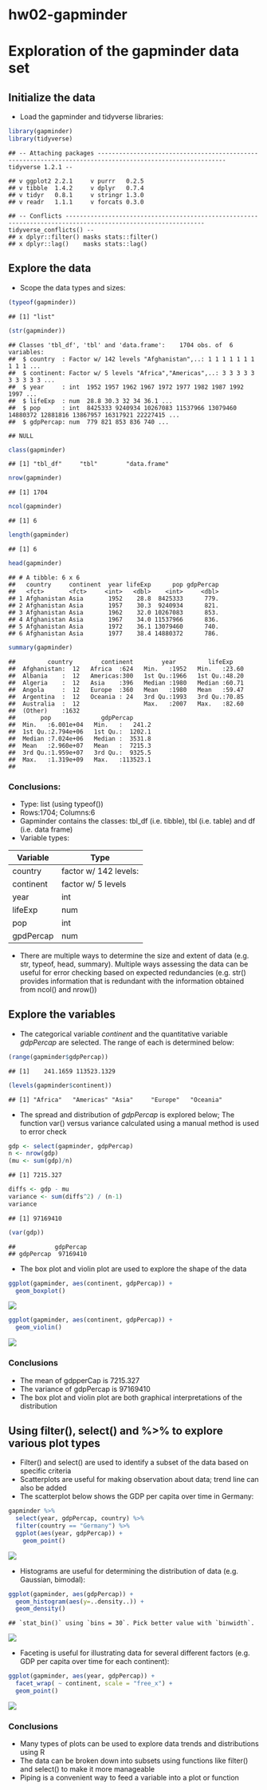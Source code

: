 hw02-gapminder
================

Exploration of the gapminder data set
=====================================

Initialize the data
-------------------

-   Load the gapminder and tidyverse libraries:

``` r
library(gapminder)
library(tidyverse)
```

    ## -- Attaching packages ---------------------------------------------------------------------------------------------------------- tidyverse 1.2.1 --

    ## v ggplot2 2.2.1     v purrr   0.2.5
    ## v tibble  1.4.2     v dplyr   0.7.4
    ## v tidyr   0.8.1     v stringr 1.3.0
    ## v readr   1.1.1     v forcats 0.3.0

    ## -- Conflicts ------------------------------------------------------------------------------------------------------------- tidyverse_conflicts() --
    ## x dplyr::filter() masks stats::filter()
    ## x dplyr::lag()    masks stats::lag()

Explore the data
----------------

-   Scope the data types and sizes:

``` r
(typeof(gapminder))
```

    ## [1] "list"

``` r
(str(gapminder))
```

    ## Classes 'tbl_df', 'tbl' and 'data.frame':    1704 obs. of  6 variables:
    ##  $ country  : Factor w/ 142 levels "Afghanistan",..: 1 1 1 1 1 1 1 1 1 1 ...
    ##  $ continent: Factor w/ 5 levels "Africa","Americas",..: 3 3 3 3 3 3 3 3 3 3 ...
    ##  $ year     : int  1952 1957 1962 1967 1972 1977 1982 1987 1992 1997 ...
    ##  $ lifeExp  : num  28.8 30.3 32 34 36.1 ...
    ##  $ pop      : int  8425333 9240934 10267083 11537966 13079460 14880372 12881816 13867957 16317921 22227415 ...
    ##  $ gdpPercap: num  779 821 853 836 740 ...

    ## NULL

``` r
class(gapminder)
```

    ## [1] "tbl_df"     "tbl"        "data.frame"

``` r
nrow(gapminder)
```

    ## [1] 1704

``` r
ncol(gapminder)
```

    ## [1] 6

``` r
length(gapminder)
```

    ## [1] 6

``` r
head(gapminder)
```

    ## # A tibble: 6 x 6
    ##   country     continent  year lifeExp      pop gdpPercap
    ##   <fct>       <fct>     <int>   <dbl>    <int>     <dbl>
    ## 1 Afghanistan Asia       1952    28.8  8425333      779.
    ## 2 Afghanistan Asia       1957    30.3  9240934      821.
    ## 3 Afghanistan Asia       1962    32.0 10267083      853.
    ## 4 Afghanistan Asia       1967    34.0 11537966      836.
    ## 5 Afghanistan Asia       1972    36.1 13079460      740.
    ## 6 Afghanistan Asia       1977    38.4 14880372      786.

``` r
summary(gapminder)
```

    ##         country        continent        year         lifeExp     
    ##  Afghanistan:  12   Africa  :624   Min.   :1952   Min.   :23.60  
    ##  Albania    :  12   Americas:300   1st Qu.:1966   1st Qu.:48.20  
    ##  Algeria    :  12   Asia    :396   Median :1980   Median :60.71  
    ##  Angola     :  12   Europe  :360   Mean   :1980   Mean   :59.47  
    ##  Argentina  :  12   Oceania : 24   3rd Qu.:1993   3rd Qu.:70.85  
    ##  Australia  :  12                  Max.   :2007   Max.   :82.60  
    ##  (Other)    :1632                                                
    ##       pop              gdpPercap       
    ##  Min.   :6.001e+04   Min.   :   241.2  
    ##  1st Qu.:2.794e+06   1st Qu.:  1202.1  
    ##  Median :7.024e+06   Median :  3531.8  
    ##  Mean   :2.960e+07   Mean   :  7215.3  
    ##  3rd Qu.:1.959e+07   3rd Qu.:  9325.5  
    ##  Max.   :1.319e+09   Max.   :113523.1  
    ## 

### Conclusions:

-   Type: list (using typeof())
-   Rows:1704; Columns:6
-   Gapminder contains the classes: tbl\_df (i.e. tibble), tbl (i.e. table) and df (i.e. data frame)
-   Variable types:

| **Variable** | **Type**              |
|--------------|-----------------------|
| country      | factor w/ 142 levels: |
| continent    | factor w/ 5 levels    |
| year         | int                   |
| lifeExp      | num                   |
| pop          | int                   |
| gpdPercap    | num                   |

-   There are multiple ways to determine the size and extent of data (e.g. str, typeof, head, summary). Multiple ways assessing the data can be useful for error checking based on expected redundancies (e.g. str() provides information that is redundant with the information obtained from ncol() and nrow())

Explore the variables
---------------------

-   The categorical variable *continent* and the quantitative variable *gdpPercap* are selected. The range of each is determined below:

``` r
(range(gapminder$gdpPercap))
```

    ## [1]    241.1659 113523.1329

``` r
(levels(gapminder$continent))
```

    ## [1] "Africa"   "Americas" "Asia"     "Europe"   "Oceania"

-   The spread and distribution of *gdpPercap* is explored below; The function var() versus variance calculated using a manual method is used to error check

``` r
gdp <- select(gapminder, gdpPercap)
n <- nrow(gdp)
(mu <- sum(gdp)/n)
```

    ## [1] 7215.327

``` r
diffs <- gdp - mu
variance <- sum(diffs^2) / (n-1)
variance
```

    ## [1] 97169410

``` r
(var(gdp))
```

    ##           gdpPercap
    ## gdpPercap  97169410

-   The box plot and violin plot are used to explore the shape of the data

``` r
ggplot(gapminder, aes(continent, gdpPercap)) +
  geom_boxplot()
```

![](hw02-gapminder_files/figure-markdown_github/unnamed-chunk-5-1.png)

``` r
ggplot(gapminder, aes(continent, gdpPercap)) +
  geom_violin()
```

![](hw02-gapminder_files/figure-markdown_github/unnamed-chunk-6-1.png)

### Conclusions

-   The mean of gdpperCap is 7215.327
-   The variance of gdpPercap is 97169410
-   The box plot and violin plot are both graphical interpretations of the distribution

Using filter(), select() and %&gt;% to explore various plot types
-----------------------------------------------------------------

-   Filter() and select() are used to identify a subset of the data based on specific criteria
-   Scatterplots are useful for making observation about data; trend line can also be added
-   The scatterplot below shows the GDP per capita over time in Germany:

``` r
gapminder %>% 
  select(year, gdpPercap, country) %>% 
  filter(country == "Germany") %>% 
  ggplot(aes(year, gdpPercap)) +
    geom_point()
```

![](hw02-gapminder_files/figure-markdown_github/unnamed-chunk-7-1.png)

-   Histograms are useful for determining the distribution of data (e.g. Gaussian, bimodal):

``` r
ggplot(gapminder, aes(gdpPercap)) +
  geom_histogram(aes(y=..density..)) +
  geom_density()
```

    ## `stat_bin()` using `bins = 30`. Pick better value with `binwidth`.

![](hw02-gapminder_files/figure-markdown_github/unnamed-chunk-8-1.png)

-   Faceting is useful for illustrating data for several different factors (e.g. GDP per capita over time for each continent):

``` r
ggplot(gapminder, aes(year, gdpPercap)) +
  facet_wrap( ~ continent, scale = "free_x") +
  geom_point()
```

![](hw02-gapminder_files/figure-markdown_github/unnamed-chunk-9-1.png)

### Conclusions

-   Many types of plots can be used to explore data trends and distributions using R
-   The data can be broken down into subsets using functions like filter() and select() to make it more manageable
-   Piping is a convenient way to feed a variable into a plot or function
